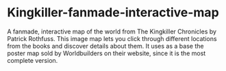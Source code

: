 # Kingkiller-fanmade-interactive-map
A fanmade, interactive map of the world from The Kingkiller Chronicles by Patrick Rothfuss. This image map lets you click through different locations from the books and discover details about them. It uses as a base the poster map sold by Worldbuilders on their website, since it is the most complete version.
